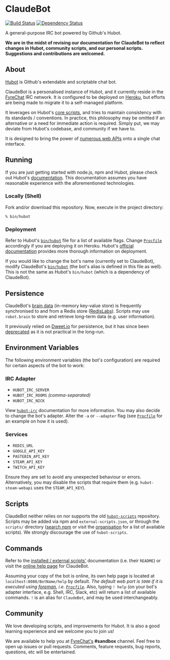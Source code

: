 # ClaudeBot

[![Build Status](https://travis-ci.org/ClaudeBot/ClaudeBot.svg)](https://travis-ci.org/ClaudeBot/ClaudeBot)
[![Dependency Status](https://david-dm.org/ClaudeBot/ClaudeBot.svg)](https://david-dm.org/ClaudeBot/ClaudeBot)

A general-purpose IRC bot powered by Github's Hubot.

**We are in the midst of revising our documentation for ClaudeBot to reflect changes in Hubot, community scripts, and our personal scripts. Suggestions and contributions are welcomed.**


## About

[Hubot](https://hubot.github.com/) is Github's extendable and scriptable chat bot.

ClaudeBot is a personalised instance of Hubot, and it currently reside in the [FyreChat](http://www.fyrechat.net/) IRC network. It is configured to be deployed on [Heroku](http://www.heroku.com/), but efforts are being made to migrate it to a self-managed platform.

It leverages on Hubot's [core scripts](scripts/), and tries to maintain consistency with its standards / conventions. In practice, this philosophy may be omitted if an alternative or a need for immediate action is required. Simply put, we may deviate from Hubot's codebase, and community if we have to.

It is designed to bring the power of [numerous web APIs](https://github.com/ClaudeBot) onto a single chat interface.


## Running

If you are just getting started with node.js, npm and Hubot, please check out Hubot's [documentation](https://hubot.github.com/docs/). This documentation assumes you have reasonable experience with the aforementioned technologies.

### Locally (Shell)

Fork and/or download this repository. Now, execute in the project directory:

```
% bin/hubot
```

### Deployment

Refer to Hubot's [`bin/hubot`](https://github.com/github/hubot/blob/master/bin/hubot#L11) file for a list of available flags. Change [`Procfile`](https://devcenter.heroku.com/articles/procfile) accordingly if you are deploying it on Heroku. Hubot's [official documentation](https://hubot.github.com/docs/deploying/) provides more thorough information on deployment.

If you would like to change the bot's name (currently set to ClaudeBot), modify ClaudeBot's [`bin/hubot`](https://github.com/ClaudeBot/ClaudeBot/blob/master/bin/hubot) (the bot's alias is defined in this file as well). This is not the same as Hubot's `bin/hubot` (which is a dependency of ClaudeBot).


## Persistence

ClaudeBot's [brain data](https://hubot.github.com/docs/scripting/#persistence) (in-memory key-value store) is frequently synchronised to and from a Redis store ([RedisLabs](https://redislabs.com/)). Scripts may use `robot.brain` to store and retrieve long-term data (e.g. user information).

It previously relied on [Dweet.io](http://dweet.io/) for persistence, but it has since been [deprecated](scripts/dweet-brain.disabled) as it is not practical in the long-run.


## Environment Variables

The following environment variables (the bot's configuration) are required for certain aspects of the bot to work:

### IRC Adapter

- `HUBOT_IRC_SERVER`
- `HUBOT_IRC_ROOMS` *(comma-separated)*
- `HUBOT_IRC_NICK`

View [`hubot-irc`](https://github.com/nandub/hubot-irc) documentation for more information. You may also decide to change the bot's adapter. Alter the `-a` or `--adapter` flag (see [`Procfile`](Procfile) for an example on how it is used).

### Services

- `REDIS_URL`
- `GOOGLE_API_KEY`
- `PASTEBIN_API_KEY`
- `STEAM_API_KEY`
- `TWITCH_API_KEY`

Ensure they are set to avoid any unexpected behaviour or errors. Alternatively,  you may disable the scripts that require them (e.g. `hubot-steam-webapi` uses the `STEAM_API_KEY`).


## Scripts

ClaudeBot neither relies on nor supports the old [`hubot-scripts`](https://github.com/github/hubot-scripts) repository. Scripts may be added via npm and `external-scripts.json`, or through the `scripts/` directory ([search npm](https://www.npmjs.com/search?q=hubot-) or visit the [organisation](https://github.com/hubot-scripts) for a list of available scripts). We strongly discourage the use of `hubot-scripts`.


## Commands

Refer to the [installed / external scripts'](https://github.com/ClaudeBot/ClaudeBot/blob/master/external-scripts.json) documentation (i.e. their `README`) or visit the [online help page](http://bot.fyianlai.com/ClaudeBot/help) for ClaudeBot.

Assuming your copy of the bot is online, its own help page is located at `localhost:8080/BotName/help` by default. _The default web port is `5000` if it is executed using [foreman](http://ddollar.github.io/foreman/), i.e. [`Procfile`](Procfile)_. Also, typing `! help` (on your bot's adapter interface, e.g. Shell, IRC, Slack, etc) will return a list of available commands. `!` is an alias for `ClaudeBot`, and may be used interchangeably.


## Community

We love developing scripts, and improvements for Hubot. It is also a good learning experience and we welcome you to join us!

We are available to help you at [FyreChat's](http://www.fyrechat.net/) __#sandbox__ channel. Feel free to open up issues or pull requests. Comments, feature requests, bug reports, questions, etc will be entertained.
